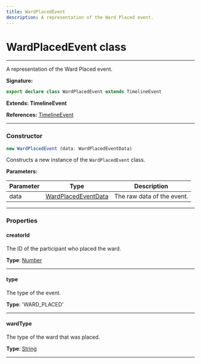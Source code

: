 ```yaml
---
title: WardPlacedEvent
description: A representation of the Ward Placed event.
---
```


# WardPlacedEvent class

---

A representation of the Ward Placed event.

**Signature:**

```ts
export declare class WardPlacedEvent extends TimelineEvent 
```

**Extends: TimelineEvent**

**References:** [TimelineEvent](/api/timelineevent)

---

### Constructor

```ts
new WardPlacedEvent (data: WardPlacedEventData)
```

Constructs a new instance of the `WardPlacedEvent` class.

**Parameters:**

| Parameter | Type | Description |
| --------- | ---- | ----------- |
| data | [WardPlacedEventData](/api/wardplacedeventdata) | The raw data of the event. |
---

### Properties

#### creatorId

The ID of the participant who placed the ward.



**Type**: [Number](https://developer.mozilla.org/en-US/docs/Web/JavaScript/Reference/Global_Objects/Number)

---

#### type

The type of the event.



**Type**: 'WARD_PLACED'

---

#### wardType

The type of the ward that was placed.



**Type**: [String](https://developer.mozilla.org/en-US/docs/Web/JavaScript/Reference/Global_Objects/String)

---

